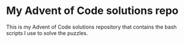 <!--
SPDX-FileCopyrightText: 2025 maximizzar <mail@maximizzar.de>

SPDX-License-Identifier: GPL-3.0-or-later
-->

# My Advent of Code solutions repo

This is my Advent of Code solutions repository that contains the bash scripts I use to solve the puzzles.


